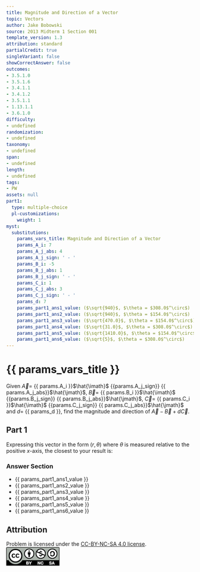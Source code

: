 ```yaml
---
title: Magnitude and Direction of a Vector
topic: Vectors
author: Jake Bobowski
source: 2013 Midterm 1 Section 001
template_version: 1.3
attribution: standard
partialCredit: true
singleVariant: false
showCorrectAnswer: false
outcomes:
- 3.5.1.0
- 3.5.1.6
- 3.4.1.1
- 3.4.1.2
- 3.5.1.1
- 1.13.1.1
- 3.6.1.0
difficulty:
- undefined
randomization:
- undefined
taxonomy:
- undefined
span:
- undefined
length:
- undefined
tags:
- PW
assets: null
part1:
  type: multiple-choice
  pl-customizations:
    weight: 1
myst:
  substitutions:
    params_vars_title: Magnitude and Direction of a Vector
    params_A_i: 7
    params_A_j_abs: 4
    params_A_j_sign: ' - '
    params_B_i: -5
    params_B_j_abs: 1
    params_B_j_sign: ' - '
    params_C_i: 1
    params_C_j_abs: 3
    params_C_j_sign: ' - '
    params_d: 7
    params_part1_ans1_value: ($\sqrt{940}$, $\theta = $308.0$^\circ$)
    params_part1_ans2_value: ($\sqrt{940}$, $\theta = $154.0$^\circ$)
    params_part1_ans3_value: ($\sqrt{470.0}$, $\theta = $154.0$^\circ$)
    params_part1_ans4_value: ($\sqrt{31.0}$, $\theta = $308.0$^\circ$)
    params_part1_ans5_value: ($\sqrt{1410.0}$, $\theta = $154.0$^\circ$)
    params_part1_ans6_value: ($\sqrt{5}$, $\theta = $308.0$^\circ$)
---
```

# {{ params_vars_title }}
Given $\vec{A} =$ {{ params.A_i }}$\hat{\imath}$ {{params.A_j_sign}} {{ params.A_j_abs}}$\hat{\jmath}$, $\vec{B} =$ {{ params.B_i }}$\hat{\imath}$ {{params.B_j_sign}} {{ params.B_j_abs}}$\hat{\jmath}$, $\vec{C} =$ {{ params.C_i }}$\hat{\imath}$ {{params.C_j_sign}} {{ params.C_j_abs}}$\hat{\jmath}$ and $d=$ {{ params_d }}, find the magnitude and direction of $\vec{A}-\vec{B}+d\vec{C}$.

## Part 1

Expressing this vector in the form $(r,\theta)$ where $\theta$ is measured relative to the positive $x$-axis, the closest to your result is:

### Answer Section

- {{ params_part1_ans1_value }}
- {{ params_part1_ans2_value }}
- {{ params_part1_ans3_value }}
- {{ params_part1_ans4_value }}
- {{ params_part1_ans5_value }}
- {{ params_part1_ans6_value }}

## Attribution

Problem is licensed under the [CC-BY-NC-SA 4.0 license](https://creativecommons.org/licenses/by-nc-sa/4.0/).<br> ![The Creative Commons 4.0 license requiring attribution-BY, non-commercial-NC, and share-alike-SA license.](https://raw.githubusercontent.com/firasm/bits/master/by-nc-sa.png)